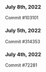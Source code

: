 ### July 8th, 2022

Commit #103101

### July 5th, 2022

Commit #314353


### July 4th, 2022

Commit #72281
